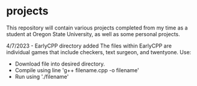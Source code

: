 # projects
This repository will contain various projects completed from my time as a student at Oregon State University, as well as some personal projects.

4/7/2023 - EarlyCPP directory added
The files within EarlyCPP are individual games that include checkers, text surgeon, and twentyone.
Use:
  - Download file into desired directory.
  - Compile using line 'g++ filename.cpp -o filename'
  - Run using './filename'

